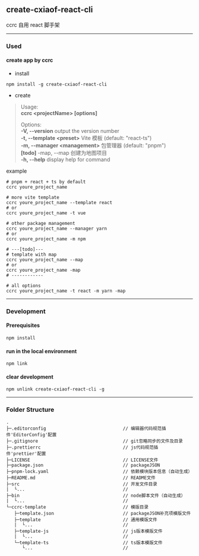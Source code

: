## create-cxiaof-react-cli

ccrc 自用 react 脚手架

---

### Used

#### create app by ccrc

- install

```shell
npm install -g create-cxiaof-react-cli
```

- create

> Usage:  
> **ccrc \<projectName> [options]**
>
> Options:  
> **-V, --version** output the version number  
> **-t, --template \<preset>** Vite 模板 (default: "react-ts")  
> **-m, --manager \<management>** 包管理器 (default: "pnpm")  
> **[todo]** -map, --map 创建为地图项目  
> **-h, --help** display help for command

example

```shell
# pnpm + react + ts by default
ccrc youre_project_name

# more vite template
ccrc youre_project_name --template react
# or
ccrc youre_project_name -t vue

# other package management
ccrc youre_project_name --manager yarn
# or
ccrc youre_project_name -m npm

# ---[todo]---
# template with map
ccrc youre_project_name --map
# or
ccrc youre_project_name -map
# ------------

# all options
ccrc youre_project_name -t react -m yarn -map
```

---

### Development

#### Prerequisites

```shell
npm install
```

#### run in the local environment

```shell
npm link
```

#### clear development

```shell
npm unlink create-cxiaof-react-cli -g
```

---

### Folder Structure

```
.
├─.editorconfig                             // 编辑器代码规范插件'EditorConfig'配置
├─.gitignore                                // git忽略同步的文件及目录
├─.prettierrc                               // js代码规范插件'prettier'配置
├─LICENSE                                   // LICENSE文件
├─package.json                              // packageJSON
├─pnpm-lock.yaml                            // 依赖模块版本信息（自动生成）
├─README.md                                 // README文件
├─src                                       // 开发文件目录
|  └...                                     //
├─bin                                       // node脚本文件（自动生成）
|  └...                                     //
└─ccrc-template                             // 模版目录
   ├─template.json                          // packageJSON补充项模版文件
   ├─template                               // 通用模版文件
   |  └...                                  //
   ├─template-js                            // js版本模版文件
   |  └...                                  //
   └─template-ts                            // ts版本模版文件
      └...                                  //
```
